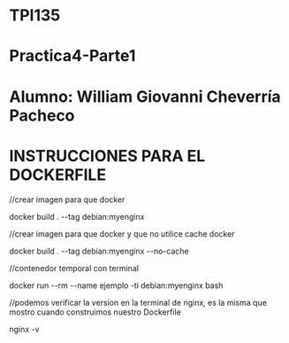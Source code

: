 # TPI135
# Practica4-Parte1
# Alumno: William Giovanni Cheverría Pacheco




# INSTRUCCIONES PARA EL DOCKERFILE 

//crear imagen para que docker

docker build . --tag debian:myenginx

//crear imagen para que docker y que no utilice cache docker  

docker build . --tag debian:myenginx --no-cache


//contenedor temporal con terminal

docker run --rm  --name ejemplo -ti debian:myenginx bash

//podemos verificar la version en la terminal de nginx, es la misma que mostro cuando construimos nuestro Dockerfile

nginx -v
